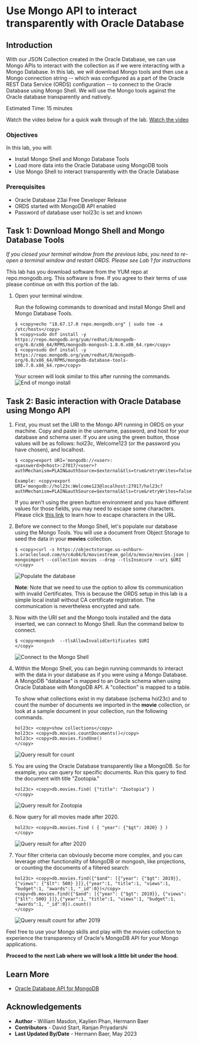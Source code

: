 # Use Mongo API to interact transparently with Oracle Database

## Introduction

With our JSON Collection created in the Oracle Database, we can use Mongo APIs to interact with the collection as if we were interacting with a Mongo Database. In this lab, we will download Mongo tools and then use a Mongo connection string -- which was configured as a part of the Oracle REST Data Service (ORDS) configuration -- to connect to the Oracle Database using Mongo Shell. We will use the Mongo tools against the Oracle database transparently and natively.

Estimated Time: 15 minutes

Watch the video below for a quick walk through of the lab.
[Watch the video](videohub:1_wv7tziay)

### Objectives

In this lab, you will:

- Install Mongo Shell and Mongo Database Tools
- Load more data into the Oracle Database using MongoDB tools
- Use Mongo Shell to interact transparently with the Oracle Database

### Prerequisites

- Oracle Database 23ai Free Developer Release
- ORDS started with MongoDB API enabled
- Password of database user hol23c is set and known


## Task 1: Download Mongo Shell and Mongo Database Tools

_If you closed your terminal window from the previous labs, you need to re-open a terminal window and restart ORDS. Please see Lab 1 for instructions_

This lab has you download software from the YUM repo at repo.mongodb.org. This software is free. If you agree to their terms of use please continue on with this portion of the lab.

1. Open your terminal window.


    Run the following commands to download and install Mongo Shell and Mongo Database Tools.

    ```
    $ <copy>echo "18.67.17.0 repo.mongodb.org" | sudo tee -a /etc/hosts</copy>
    $ <copy>sudo dnf install -y https://repo.mongodb.org/yum/redhat/8/mongodb-org/6.0/x86_64/RPMS/mongodb-mongosh-1.8.0.x86_64.rpm</copy>
    $ <copy>sudo dnf install -y https://repo.mongodb.org/yum/redhat/8/mongodb-org/6.0/x86_64/RPMS/mongodb-database-tools-100.7.0.x86_64.rpm</copy>
    ```
    Your screen will look similar to this after running the commands.
 	![End of mongo install](./images/mongo-install.png)

## Task 2: Basic interaction with Oracle Database using Mongo API

1. First, you must set the URI to the Mongo API running in ORDS on your machine. Copy and paste in the username, password, and host for your database and schema user. If you are using the green button, those values will be as follows: hol23c, Welcome123 (or the password you have chosen), and localhost.

    ```
    $ <copy>export URI='mongodb://<user>:<password>@<host>:27017/<user>?authMechanism=PLAIN&authSource=$external&tls=true&retryWrites=false&loadBalanced=true'</copy>
    ```

    ```
    Example: <copy>export URI='mongodb://hol23c:Welcome123@localhost:27017/hol23c?authMechanism=PLAIN&authSource=$external&tls=true&retryWrites=false&loadBalanced=true'</copy>
    ```

    If you aren't using the green button environment and you have different values for those fields, you may need to escape some characters. Please click [this link](https://docs.oracle.com/en/cloud/paas/autonomous-database/adbsa/mongo-using-oracle-database-api-mongodb.html#ADBSA-GUID-44088366-81BF-4090-A5CF-09E56BB2ACAB) to learn how to escape characters in the URL. 

2. Before we connect to the Mongo Shell, let's populate our database using the Mongo Tools. You will use a document from Object Storage to seed the data in your **movies** collection.

    ```
    $ <copy>curl -s https://objectstorage.us-ashburn-1.oraclecloud.com/n/c4u04/b/moviestream_gold/o/movie/movies.json | mongoimport --collection movies --drop --tlsInsecure --uri $URI
    </copy>
    ```
    ![Populate the database](images/populate-mongo-db.png " ")

    **Note**: Note that we need to use the option to allow tls communication with invalid Certificates. This is because the ORDS setup in this lab is a simple local install without CA certificate registration. The communication is nevertheless encrypted and safe.

3. Now with the URI set and the Mongo tools installed and the data inserted, we can connect to Mongo Shell. Run the command below to connect.

    ```
    $ <copy>mongosh  --tlsAllowInvalidCertificates $URI
    </copy>
    ```
    ![Connect to the Mongo Shell](images/mongo-shell.png " ")

4. Within the Mongo Shell, you can begin running commands to interact with the data in your database as if you were using a Mongo Database.
A MongoDB "database" is mapped to an Oracle schema when using Oracle Database with MongoDB API. A "collection" is mapped to a table.

    To show what collections exist in my database (schema hol23c) and to count the number of documents we imported in the **movie** collection, or look at a sample document in your collection, run the following commands.

    ```
    hol23c> <copy>show collections</copy>
    hol23c> <copy>db.movies.countDocuments()</copy>
    hol23c> <copy>db.movies.findOne()
    </copy>
    ```

    ![Query result for count](images/mongo-count.png " ")

5. You are using the Oracle Database transparently like a MongoDB. So for example, you can query for specific documents. Run this query to find the document with title "Zootopia."

    ```
    hol23c> <copy>db.movies.find( {"title": "Zootopia"} )
    </copy>
    ```
    ![Query result for Zootopia](images/mongo-zootopia.png " ")

5. Now query for all movies made after 2020.

    ```
    hol23c> <copy>db.movies.find ( { "year": {"$gt": 2020} } )
    </copy>
    ```
    ![Query result for after 2020](images/mongo-2020.png " ")

6. Your filter criteria can obviously become more complex, and you can leverage other functionality of MongoDB or mongosh, like projections, or counting the documents of a filtered search:

    ```
    hol23c> <copy>db.movies.find({"$and": [{"year": {"$gt": 2019}}, {"views": {"$lt": 500} }]},{"year":1, "title":1, "views":1, "budget":1, "awards":1, "_id":0})</copy>
    <copy>db.movies.find({"$and": [{"year": {"$gt": 2019}}, {"views": {"$lt": 500} }]},{"year":1, "title":1, "views":1, "budget":1, "awards":1, "_id":0}).count()
    </copy>
    ```
    ![Query result count for after 2019](images/mongo-2019-cnt.png " ")

Feel free to use your Mongo skills and play with the movies collection to experience the transparency of Oracle's MongoDB API for your Mongo applications. 

**Proceed to the next Lab where we will look a little bit under the hood.**
## Learn More

* [Oracle Database API for MongoDB](https://blogs.oracle.com/database/post/mongodb-api)

## Acknowledgements

* **Author** - William Masdon, Kaylien Phan, Hermann Baer
* **Contributors** -  David Start, Ranjan Priyadarshi
* **Last Updated By/Date** - Hermann Baer, May 2023